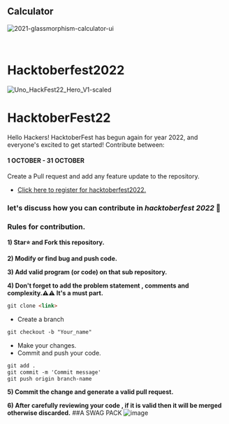 ## Calculator

![2021-glassmorphism-calculator-ui](https://user-images.githubusercontent.com/73592688/194620666-431adc31-df00-4345-bc26-d1b5baac9f2a.jpg)

<br>

# Hacktoberfest2022

![Uno_HackFest22_Hero_V1-scaled](https://user-images.githubusercontent.com/73592688/194618563-b53897e2-4805-4511-9ab8-b4396f38432d.jpg)

# HacktoberFest22

Hello Hackers! HacktoberFest has begun again for year 2022, and everyone's excited to get started!
Contribute between: <h4>1 OCTOBER - 31 OCTOBER</h4>

Create a Pull request and add any feature update to the repository.

- [Click here to register for hacktoberfest2022.](https://hacktoberfest.digitalocean.com/)

### let's discuss how you can contribute in _hacktoberfest 2022_ 🙌

### Rules for contribution.

**1) Star⭐ and Fork this repository.**

**2) Modify or find bug and push code.**

**3) Add valid program (or code) on that sub repository.**

**4) Don't forget to add the problem statement , comments and complexity.⚠️⚠️ It's a must part.**

```markdown
git clone <link>
```

- Create a branch
```markdown
git checkout -b "Your_name"
```


- Make your changes.
- Commit and push your code.

```markdown
git add .
git commit -m 'Commit message'
git push origin branch-name
```

**5) Commit the change and generate a valid pull request.**

**6) After carefully reviewing your code , if it is valid then it will be merged otherwise discarded.**
##A SWAG PACK
![image](https://user-images.githubusercontent.com/43540833/196027782-04e7b7e7-e37c-419d-a993-1447d609c1e2.png)

